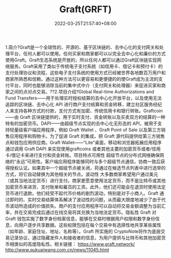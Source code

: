 ﻿---
weight: 
title: "Graft(GRFT)"
description: "Graft是一个全球性的、开源的、基于区块链的、去中心化的支付网关和处理平台，任何人都可以使用"
date: 2022-03-25T21:57:40+08:00
lastmod: 2022-03-25T16:45:40+08:00
draft: false
authors: ["Metabd"]
featuredImage: "graftgrft.webp"
link: ""
tags: ["数字代币","Graft(GRFT)"]
categories: ["navigation"]
navigation: ["数字代币"]
lightgallery: true
toc: true
pinned: false
recommend: false
recommend1: false
---
1.简介?Graft是一个全球性的、开源的、基于区块链的、去中心化的支付网关和处理平台，任何人都可以使用。任何买家和商家都可以以完全去中心化和廉价的方式使用Graft。Graft生态系统是开放的，所以任何人都可以通过Graft区块链实现网络服务。Graft采用了类似于传统电子支付系统（如信用卡、借记卡和预付卡）的支付处理协议和流程，这些电子支付系统的使用方式已经被世界各地数百万用户和商家所熟悉和信赖。通过这种方法可以更容易和更便捷的的使Graft成为主流的支付平台，同时也能够消除当前的集中式中介（支付网关和处理器）来促进买家和商家之间的点对点交易。??2.项目介绍?Global Real-time Authorizations and Fund Transfers——用于处理实时授权结算的去中心化开放平台，以及使用无法追踪的区块链、去中心化 API 进行商户支付结算和资金转移，建立社区服务经纪人来支持各种方式的付款，支付方式有加密、传统信用卡和银行转账。Graftcoin——由 Graft 区块链提供的，用于实时支付、资金转账以及买卖双方的结算的一种特有的加密货币。DAPI——由超级节点实现的去中心化无形态的 API，被用于支持轻量级客户端应用程序，例如 Graft Wallet 、Graft Point of Sale 以及第三方销售应用程序和购物卡。为了促进 Graft 的集成，把 Graft 源代码提供给第三方销售点和钱包应用供应商。Graft Wallet——“Lite”桌面，移动和浏览器拓展应用程序通过调用 Graft DAPI 来实现使用graftcoins 或者其他主要的加密货币或者/信用卡/借记卡来进行支付和资金转账。项目特点可用性
超级节点的分布式网络确保网络的“永远”可用性。客户端应用程序能够同时与多个超级节点通信，协商一致后获得授权认证。如果其中一个超级节点被关闭，将通过在候选节点列表中进行选举的方式，将它自动替换为其他相关的节点。波动性
大多数商家希望用户通过美元（或其当地法定货币）进行支付。商家更愿意使用法定货币，而不是比特币或其他加密货币来进货、支付账单和雇员的工资。此外，他们还可能会在退货时使用法定货币进行退款。他们经受不起代币价格的剧烈波动，特别是对于小商人。Graft 通过即时的、实时交易结算体系解决了波动性的问题，从而最大限度地减少了由于代币波动所造成的价值损失。商户的支付应用程序可以自动将交易金额调整为当前汇率，并在交易完成后通过在线交易将其兑换为当地法定货币。隐私性
Graft 对 Graft 钱包实施了数字身份档案信息，能够在交易时根据用户权限和数字身份信息，向用户逐步共享数据。这些权限包括在每个交易中有选择性地共享某些属性（如年龄、家庭住址、地址、名称等）。Graft 所实施的 CryptoNote将作为底层交易记录协议，通过隐藏发件人和接收者的信息，为用户提供与比特币和其他加密货币相类似的高度隐私性。相关链接：
https://www.graft.network/
http://www.qukuaiwang.com.cn/news/11045.html
